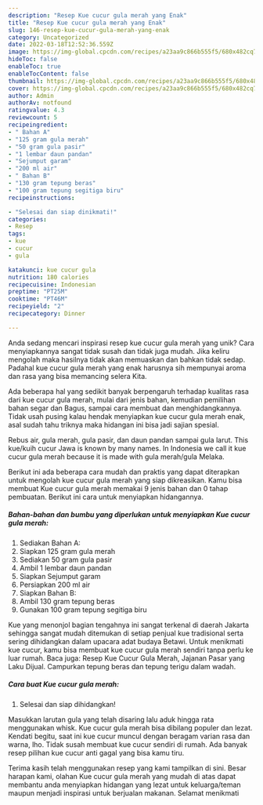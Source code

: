 ```yaml
---
description: "Resep Kue cucur gula merah yang Enak"
title: "Resep Kue cucur gula merah yang Enak"
slug: 146-resep-kue-cucur-gula-merah-yang-enak
category: Uncategorized
date: 2022-03-18T12:52:36.559Z
image: https://img-global.cpcdn.com/recipes/a23aa9c866b555f5/680x482cq70/kue-cucur-gula-merah-foto-resep-utama.jpg
hideToc: false
enableToc: true
enableTocContent: false
thumbnail: https://img-global.cpcdn.com/recipes/a23aa9c866b555f5/680x482cq70/kue-cucur-gula-merah-foto-resep-utama.jpg
cover: https://img-global.cpcdn.com/recipes/a23aa9c866b555f5/680x482cq70/kue-cucur-gula-merah-foto-resep-utama.jpg
author: Admin
authorAv: notfound
ratingvalue: 4.3
reviewcount: 5
recipeingredient:
- " Bahan A"
- "125 gram gula merah"
- "50 gram gula pasir"
- "1 lembar daun pandan"
- "Sejumput garam"
- "200 ml air"
- " Bahan B"
- "130 gram tepung beras"
- "100 gram tepung segitiga biru"
recipeinstructions:

- "Selesai dan siap dinikmati!"
categories:
- Resep
tags:
- kue
- cucur
- gula

katakunci: kue cucur gula 
nutrition: 180 calories
recipecuisine: Indonesian
preptime: "PT25M"
cooktime: "PT46M"
recipeyield: "2"
recipecategory: Dinner

---
```





Anda sedang mencari inspirasi resep kue cucur gula merah yang unik? Cara menyiapkannya sangat tidak susah dan tidak juga mudah. Jika keliru mengolah maka hasilnya tidak akan memuaskan dan bahkan tidak sedap. Padahal kue cucur gula merah yang enak harusnya sih mempunyai aroma dan rasa yang bisa memancing selera Kita.





Ada beberapa hal yang sedikit banyak berpengaruh terhadap kualitas rasa dari kue cucur gula merah, mulai dari jenis bahan, kemudian pemilihan bahan segar dan Bagus, sampai cara membuat dan menghidangkannya. Tidak usah pusing kalau hendak menyiapkan kue cucur gula merah enak,      asal sudah tahu triknya maka hidangan ini bisa jadi sajian spesial.














Rebus air, gula merah, gula pasir, dan daun pandan sampai gula larut. This kue/kuih cucur Jawa is known by many names. In Indonesia we call it kue cucur gula merah because it is made with gula merah/gula Melaka.






Berikut ini ada beberapa cara mudah dan praktis yang dapat diterapkan untuk mengolah kue cucur gula merah yang siap dikreasikan. Kamu bisa membuat Kue cucur gula merah memakai 9 jenis bahan dan 0 tahap pembuatan. Berikut ini cara untuk menyiapkan hidangannya.

<!--inarticleads1-->

##### Bahan-bahan dan bumbu yang diperlukan untuk menyiapkan Kue cucur gula merah:

1. Sediakan  Bahan A:
1. Siapkan 125 gram gula merah
1. Sediakan 50 gram gula pasir
1. Ambil 1 lembar daun pandan
1. Siapkan Sejumput garam
1. Persiapkan 200 ml air
1. Siapkan  Bahan B:
1. Ambil 130 gram tepung beras
1. Gunakan 100 gram tepung segitiga biru


Kue yang menonjol bagian tengahnya ini sangat terkenal di daerah Jakarta sehingga sangat mudah ditemukan di setiap penjual kue tradisional serta sering dihidangkan dalam upacara adat budaya Betawi. Untuk menikmati kue cucur, kamu bisa membuat kue cucur gula merah sendiri tanpa perlu ke luar rumah. Baca juga: Resep Kue Cucur Gula Merah, Jajanan Pasar yang Laku Dijual. Campurkan tepung beras dan tepung terigu dalam wadah. 

<!--inarticleads2-->

##### Cara buat Kue cucur gula merah:


1. Selesai dan siap dihidangkan!

Masukkan larutan gula yang telah disaring lalu aduk hingga rata menggunakan whisk. Kue cucur gula merah bisa dibilang populer dan lezat. Kendati begitu, saat ini kue cucur muncul dengan beragam varian rasa dan warna, lho. Tidak susah membuat kue cucur sendiri di rumah. Ada banyak resep pilihan kue cucur anti gagal yang bisa kamu tiru. 

Terima kasih telah menggunakan resep yang kami tampilkan di sini. Besar harapan kami, olahan Kue cucur gula merah yang mudah di atas dapat membantu anda menyiapkan hidangan yang lezat untuk keluarga/teman maupun menjadi inspirasi untuk berjualan makanan. Selamat menikmati
